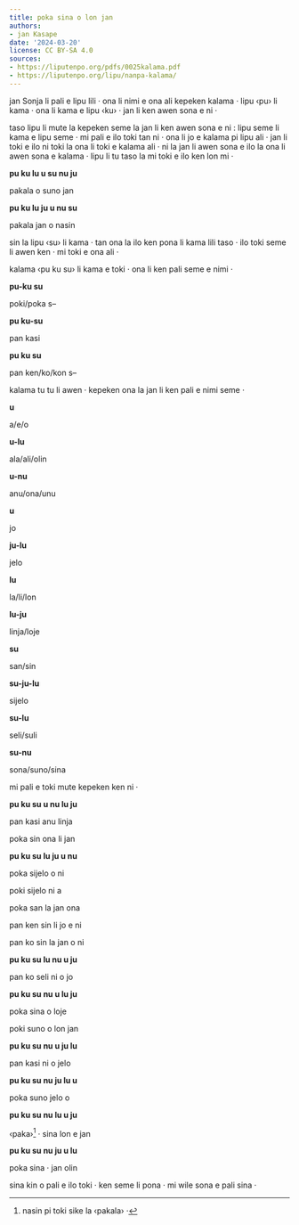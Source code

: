 ```yaml
---
title: poka sina o lon jan
authors:
- jan Kasape
date: '2024-03-20'
license: CC BY-SA 4.0
sources:
- https://liputenpo.org/pdfs/0025kalama.pdf
- https://liputenpo.org/lipu/nanpa-kalama/
---
```


jan Sonja li pali e lipu lili · ona li nimi e ona ali kepeken kalama · lipu ‹pu› li kama · ona li kama e lipu ‹ku› · jan li ken awen sona e ni ·

taso lipu li mute la kepeken seme la jan li ken awen sona e ni : lipu seme li kama e lipu seme · mi pali e ilo toki tan ni · ona li jo e kalama pi lipu ali · jan li toki e ilo ni toki la ona li toki e kalama ali · ni la jan li awen sona e ilo la ona li awen sona e kalama · lipu li tu taso la mi toki e ilo ken lon mi ·

**pu ku lu u su nu ju**

pakala o suno jan

**pu ku lu ju u nu su**

pakala jan o nasin

sin la lipu ‹su› li kama · tan ona la ilo ken pona li kama lili taso · ilo toki seme li awen ken · mi toki e ona ali ·

kalama ‹pu ku su› li kama e toki · ona li ken pali seme e nimi ·

**pu-ku su**

poki/poka s–

**pu ku-su**

pan kasi

**pu ku su**

pan ken/ko/kon s–

kalama tu tu li awen · kepeken ona la jan li ken pali e nimi seme ·

**u**

a/e/o

**u-lu**

ala/ali/olin

**u-nu**

anu/ona/unu

**u**

jo

**ju-lu**

jelo

**lu**

la/li/lon

**lu-ju**

linja/loje

**su**

san/sin

**su-ju-lu**

sijelo

**su-lu**

seli/suli

**su-nu**

sona/suno/sina

mi pali e toki mute kepeken ken ni ·

**pu ku su u nu lu ju**

pan kasi anu linja

poka sin ona li jan

**pu ku su lu ju u nu**

poka sijelo o ni

poki sijelo ni a

poka san la jan ona

pan ken sin li jo e ni

pan ko sin la jan o ni

**pu ku su lu nu u ju**

pan ko seli ni o jo

**pu ku su nu u lu ju**

poka sina o loje

poki suno o lon jan

**pu ku su nu u ju lu**

pan kasi ni o jelo

**pu ku su nu ju lu u**

poka suno jelo o

**pu ku su nu lu u ju**

‹paka›[^1] · sina lon e jan

**pu ku su nu ju u lu**

poka sina · jan olin

sina kin o pali e ilo toki · ken seme li pona · mi wile sona e pali sina ·

[^1]: nasin pi toki sike la ‹pakala› ·